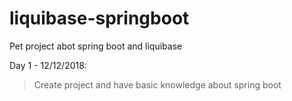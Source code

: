 # liquibase-springboot
Pet project abot spring boot and liquibase

Day 1 - 12/12/2018:
> Create project and have basic knowledge about spring boot
